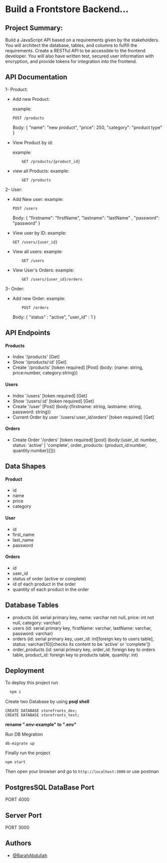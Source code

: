 
# Build a Frontstore Backend...



## Project Summary:

Build a JavaScript API based on a requirements given by the stakeholders. You will architect the database, tables, and columns to fulfill the requirements. Create a RESTful API to be accessible to the frontend developer. You will also have written test, secured user information with encryption, and provide tokens for integration into the frontend.



## API Documentation


1- Product:
- Add new Product:

    example:

    ```http
    POST /products
  ```


    Body: {
    "name": "new product",
    "price": 250,
    "category": "product type"
    }
- View Product by id:

    example:

    ```http
        GET /products/{product_id}
    ```
- view all Products:
    example:

    ```http
        GET /products
    ```


2- User:

- Add New user:
    example:
    ```http
    POST /users
  ```
    Body: {
    "firstname": "firstName",
    "lastname": "lastName" ,
    "password": "password"
    }

- View user by ID:
    example:
    ```http
    GET /users/{user_id}
  ```

- View all users:
    example:
    
    ```http
        GET /users
     ```

- View User's Orders:
    example:
    ```http
        GET /users/{user_id}/orders 

     ```
3- Order:

- Add new Order:
    example:
    ```http
        POST /orders 

     ```

    Body: {
    "status" : "active",
    "user_id" : 1
    }


## API Endpoints

#### Products

- Index
  '/products' [Get]
- Show
  '/products/:id' [Get]
- Create
  '/products' [token required] [Post]
  (body: {name: string, price:number, category:string})

#### Users

- Index
  '/users' [token required] [Get]
- Show
  '/users/:id' [token required] [Get]
- Create '/user' [Post]
  (body:{firstname: string, lastname: string, password: string})
- Current Order by user
  '/users/:user_id/orders' [token required] [Get]

#### Orders

- Create Order
  '/orders' [token required] [post] (body:{user_id: number, status: 'active' | 'complete', order_products: {product_id:number, quantity:number}[]})

## Data Shapes

#### Product

- id
- name
- price
- category

#### User

- id
- first_name
- last_name
- password

#### Orders

- id
- user_id
- status of order (active or complete)
- id of each product in the order
- quantity of each product in the order

## Database Tables

- products (id: serial primary key, name: varchar not null, price: int not null, category: varchar)
- users (id: serial primary key, firstName: varchar, lastName: varchar, password: varchar)
- orders (id: serial primary key, user_id: int[foreign key to users table], status: varchar(10)[checks its content to be 'active' or 'complete'])
- order_products (id: serial primary key, order_id: foreign key to orders table, product_id: foreign key to products table, quantity: int)

## Deployment

To deploy this project run

```bash
  npm i
```

Create two Database by using **psql shell**
```shell
CREATE DATABASE storefronts_dev;
CREATE DATABASE storefronts_test;
```

**rename ".env-example" to ".env"**

Run DB Megration
```shell
db-migrate up
``` 
Finally run the project 

```shell
npm start
```
 Then open your browser and go to `http://localhost:3000` or use postman
 
 ##
 
 ## PostgresSQL DataBase Port 
 PORT 4000
 ## Server Port 
 PORT 3000


## Authors

- [@BarahAbdullah](https://github.com/BaraahAbdullah)

